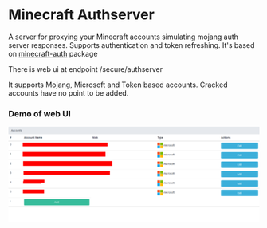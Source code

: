 # Minecraft Authserver
A server for proxying your Minecraft accounts simulating mojang auth server responses. Supports authentication and token refreshing.
It's based on [minecraft-auth](https://github.com/dommilosz/minecraft-auth) package

There is web ui at endpoint /secure/authserver

It supports Mojang, Microsoft and Token based accounts. 
Cracked accounts have no point to be added.

### Demo of web UI
![img.png](media/demo.png)

